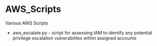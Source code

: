 # AWS_Scripts
Various AWS Scripts
* aws_escalate.py - script for assessing IAM to identify any potential privilege escalation vulnerabilites within assigned accounts
